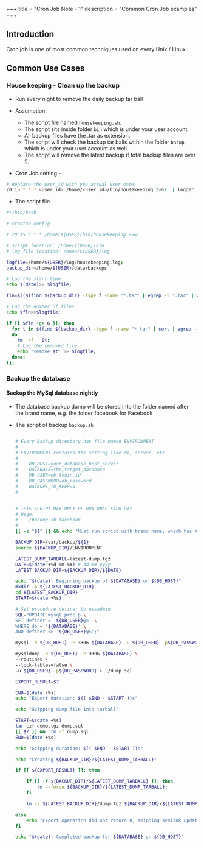+++
title = "Cron Job Note - 1"
description = "Common Cron Job examples"
+++

## Introduction

Cron job is one of most common techniques used on every Unix / Linux. 

## Common Use Cases

### House keeping - Clean up the backup

* Run every night to remove the daily backup tar ball
* Assumption:
    
    * The script file named  `housekeeping.sh`.
    * The script sits inside folder `bin` which is under your user account.
    * All backup files have the .tar as extension.
    * The script will check the backup tar balls within the folder `bacup`, which is under your user account as well.
    * The script will remove the latest backup if total backup files are over 5.

* Cron Job setting - 

```bash
# Replace the user_id with you actual user name
20 15 * * * <user_id> /home/<user_id>/bin/housekeeping 2>&1  | logger
```

* The script file


```bash
#!/bin/bash

# crontab config 

# 20 15 * * * /home/${USER}/bin/housekeeping 2>&1 

# script location: /home/$(USER}/bin
# log file location: /home/$(USER}/log

logfile=/home/${USER}/log/housekeeping.log;
backup_dir=/home/${USER}/data/backups

# Log the start time
echo $(date)>> $logfile;

fln=$(($(find ${backup_dir} -type f -name "*.tar" | egrep -i ".tar" | wc -l)+0));

# Log the number of files 
echo $fln>>$logfile;

if [[ $fln -ge 6 ]]; then
  for t in $(find ${backup_dir} -type f -name "*.tar" | sort | egrep -m1 ".tar");
  do
    rm -rf   $t;
    # Log the removed file
    echo "remove $t" >> $logfile;
  done;
fi;

```


### Backup the database

#### Backup the MySql database nightly

* The database backup dump will be stored into the folder named after the brand name, e.g. the folder facebook for Facebook

* The script of backup  `backup.sh`

    ```bash

    # Every Backup directory has file named ENVIRONMENT
    # 
    # ENVIRONMENT contains the setting like db, server, etc.
    #
    #    DB_HOST=your_database_host_server
    #    DATABASE=the_target_database
    #    DB_USER=db_login_id
    #    DB_PASSWORD=db_password
    #    BACKUPS_TO_KEEP=5
    #


    # THIS SCRIPT MAY ONLY BE RUN ONCE EACH DAY
    # Usge:
    #   ./backup.sh facebook 
    #
    [[ -z "$1" ]] && echo "Must run script with brand name, which has matching folder in /var/backup/" && exit 1

    BACKUP_DIR=/var/backup/${1}
    source ${BACKUP_DIR}/ENVIRONMENT

    LATEST_DUMP_TARBALL=latest-dump.tgz
    DATE=$(date +%d-%m-%Y) # dd-mm-yyyy
    LATEST_BACKUP_DIR=${BACKUP_DIR}/${DATE}

    echo "$(date): Beginning backup of ${DATABASE} on ${DB_HOST}"
    mkdir -p ${LATEST_BACKUP_DIR}
    cd ${LATEST_BACKUP_DIR}
    START=$(date +%s)

    # Set procedure definer to ussadmin
    SQL="UPDATE mysql.proc p \
    SET definer = '${DB_USER}@%' \
    WHERE db = '${DATABASE}' \
    AND definer <> '${DB_USER}@%';"

    mysql -h ${DB_HOST} -P 3306 ${DATABASE} -u ${DB_USER} -p${DB_PASSWORD} -e"${SQL}"

    mysqldump -h ${DB_HOST} -P 3306 ${DATABASE} \
    --routines \
    --lock-tables=false \
    -u ${DB_USER} -p${DB_PASSWORD} > ./dump.sql

    EXPORT_RESULT=$?

    END=$(date +%s)
    echo "Export duration: $(( $END - $START ))s"

    echo "Gzipping dump file into tarball"

    START=$(date +%s)
    tar czf dump.tgz dump.sql
    [[ $? ]] &&  rm -f dump.sql
    END=$(date +%s)

    echo "Gzipping duration: $(( $END - $START ))s"

    echo "Creating ${BACKUP_DIR}/${LATEST_DUMP_TARBALL}"

    if [[ ${EXPORT_RESULT} ]]; then

        if [[ -f ${BACKUP_DIR}/${LATEST_DUMP_TARBALL} ]]; then
            rm --force ${BACKUP_DIR}/${LATEST_DUMP_TARBALL};
        fi

        ln -s ${LATEST_BACKUP_DIR}/dump.tgz ${BACKUP_DIR}/${LATEST_DUMP_TARBALL};

    else
        echo "Export operation did not return 0, skipping symlink update"
    fi

    echo "$(date): Completed backup for ${DATABASE} on ${DB_HOST}"


    ```
